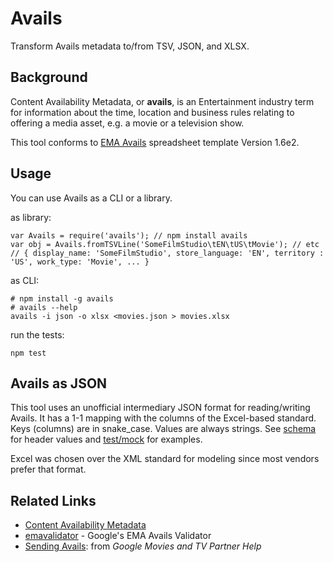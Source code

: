 # Avails

Transform Avails metadata to/from TSV, JSON, and XLSX.

## Background

Content Availability Metadata, or **avails**, is an Entertainment industry term for information about the time, location and business rules relating to offering a media asset, e.g. a movie or a television show.

This tool conforms to [EMA Avails](http://www.movielabs.com/md/avails/) spreadsheet template Version 1.6e2.

## Usage

You can use Avails as a CLI or a library.

as library:
```
var Avails = require('avails'); // npm install avails
var obj = Avails.fromTSVLine('SomeFilmStudio\tEN\tUS\tMovie'); // etc
// { display_name: 'SomeFilmStudio', store_language: 'EN', territory : 'US', work_type: 'Movie', ... }
```

as CLI:
```
# npm install -g avails
# avails --help
avails -i json -o xlsx <movies.json > movies.xlsx
```

run the tests:
```
npm test
```

## Avails as JSON

This tool uses an unofficial intermediary JSON format for reading/writing Avails. It has a 1-1 mapping with the columns of the Excel-based standard. Keys (columns) are in snake_case. Values are always strings. See [schema](schema) for header values and [test/mock](test/mock) for examples.

Excel was chosen over the XML standard for modeling since most vendors prefer that format.  

## Related Links

- [Content Availability Metadata](http://www.movielabs.com/md/avails/)
- [emavalidator](https://github.com/playmoviespartner/emavalidator/tree/master/emavalidator) - Google's EMA Avails Validator
- [Sending Avails](https://support.google.com/moviestvpartners/answer/2987836?hl=en&ref_topic=6154385): from _Google Movies and TV Partner Help_
